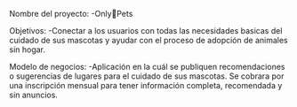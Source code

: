 Nombre del proyecto:
-Only🐾Pets  

Objetivos:
-Conectar a los usuarios con todas las necesidades basicas del cuidado de sus mascotas y ayudar con el proceso de adopción de animales sin hogar. 

Modelo de negocios:
-Aplicación en la cuál se publiquen recomendaciones o sugerencias de lugares para el cuidado de sus mascotas. Se cobrara por una inscripción mensual para tener información completa, recomendada y sin anuncios.
